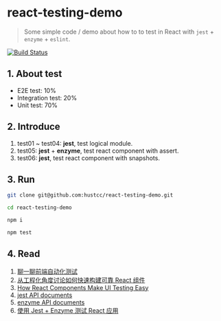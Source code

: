 # react-testing-demo

> Some simple code / demo about how to to test in React with `jest` + `enzyme` + `eslint`.

[![Build Status](https://travis-ci.org/hustcc/react-testing-demo.svg?branch=master)](https://travis-ci.org/hustcc/react-testing-demo)


## 1. About test

 - E2E test: 10%
 - Integration test: 20%
 - Unit test: 70%

## 2. Introduce

1. test01 ~ test04: **jest**, test logical module.
2. test05: **jest** + **enzyme**, test react component with assert.
3. test06: **jest**, test react component with snapshots.


## 3. Run

```sh
git clone git@github.com:hustcc/react-testing-demo.git

cd react-testing-demo

npm i 

npm test
```


## 4. Read

1. [聊一聊前端自动化测试](https://github.com/tmallfe/tmallfe.github.io/issues/37)
2. [从工程化角度讨论如何快速构建可靠 React 组件](https://github.com/lcxfs1991/blog/issues/18?hmsr=toutiao.io&utm_medium=toutiao.io&utm_source=toutiao.io)
3. [How React Components Make UI Testing Easy](https://www.toptal.com/react/how-react-components-make-ui-testing-easy)
4. [jest API documents](http://facebook.github.io/jest/docs/api.html)
5. [enzyme API documents](https://github.com/airbnb/enzyme/blob/master/docs/api)
6. [使用 Jest + Enzyme 测试 React 应用](https://www.atatech.org/articles/74344)